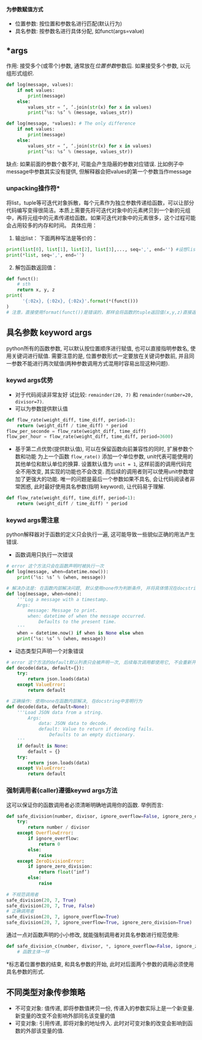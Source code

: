 #### 为参数赋值方式
- 位置参数: 按位置和参数名进行匹配(默认行为)
- 具名参数: 按参数名进行具体分配, 如funct(args=value)

## \*args
作用: 接受多个(或零个)参数, 通常放在*位置参数*参数后. 如果接受多个参数, 以元组形式组织.
```python
def log(message, values):
	if not values:
		print(message)
	else:
		values_str = ‘, ‘.join(str(x) for x in values)
		print(‘%s: %s’ % (message, values_str))

def log(message, *values): # The only difference
	if not values:
		print(message)
	else:
		values_str = ‘, ‘.join(str(x) for x in values)
		print(‘%s: %s’ % (message, values_str))
```

缺点: 如果前面的参数个数不对, 可能会产生隐蔽的参数对应错误. 比如例子中message中参数其实没有提供, 但解释器会把values的第一个参数当作message

### unpacking操作符*
将list，tuple等可迭代对象拆散，每个元素作为独立参数传递给函数，可以让部分代码编写变得很简洁。本质上需要先将可迭代对象中的元素拷贝到一个新的元组中，再将元组中的元素传递给函数。如果可迭代对象中的元素很多，这个过程可能会占用较多的内存和时间。
具体应用：
1. 输出list：
下面两种写法是等价的：
```python
print(list[0], list[1], list[2], list[3],..., seq=',', end='') #设想list有很多元素，此时几乎不得不写一个单独for来输出
print(*list, seq=',', end='')
```
2. 解包函数返回值：
```python
def funct():
	# sth
	return x, y, z
print(
	  '{:02x}, {:02x}, {:02x}'.format(*(funct()))
)
# 注意，直接使用format(funct())是错误的，那样会将函数的tuple返回值(x,y,z)直接返回给format()
```

## 具名参数 keyword args
python所有的函数参数, 可以默认按位置顺序进行赋值, 也可以直接指明参数名, 使用关键词进行赋值. 
需要注意的是, 位置参数形式一定要放在关键词参数前, 并且同一参数不能进行两次赋值(两种参数调用方式混用时容易出现这种问题).

### keywd args优势
- 对于代码阅读非常友好
试比较: `remainder(20, 7)` 和 `remainder(number=20, divisor=7)`. 
- 可以为参数提供默认值
```python
def flow_rate(weight_diff, time_diff, period=1):
	return (weight_diff / time_diff) * period
flow_per_seconde = flow_rate(weight_diff, time_diff)
flow_per_hour = flow_rate(weight_diff, time_diff, period=3600)
```
- 基于第二点优势(提供默认值), 可以在保留函数向前兼容性的同时, 扩展参数个数和功能
为上一个函数 `flow_rate()` 添加一个单位参数, unit代表可能使用的其他单位和默认单位的换算. 设置默认值为 `unit = 1`, 这样前面的调用代码完全不用改变, 其实现的功能也不会改变. 而后续的调用者则可以使用unit参数增加了更强大的功能. 唯一的问题是最后一个参数如果不具名, 会让代码阅读者非常困惑, 此时最好使用具名参数(指明 keyword), 让代码易于理解.
```python
def flow_rate(weight_diff, time_diff, period=1):
	return (weight_diff / time_diff) * period
```

### keywd args需注意
python解释器对于函数的定义只会执行一遍, 这可能导致一些貌似正确的用法产生错误.
- 函数调用只执行一次错误
```python
# error 这个方法只会在函数声明时被执行一次
def log(message, when=datetime.now()): 
	print(‘%s: %s’ % (when, message))

# 解决办法是: 在函数内部解决问题, 默认使用none作为判断条件, 并将具体情况在docstring言明
def log(message, when=none): 
	'''Log a message with a timestamp.
	Args:
		message: Message to print.
		when: datetime of when the message occurred.
			Defaults to the present time.
	'''
	when = datetime.now() if when is None else when
	print(‘%s: %s’ % (when, message))
```
- 动态类型只声明一个对象错误
```python
# error 这个方法的default默认列表只会被声明一次, 后续每次调用都使用它, 不会重新开辟
def decode(data, default={}):
	try:
		return json.loads(data)
	except ValueError:
		return default

# 正确操作: 使用none在函数内部解决, 在docstring中言明行为
def decode(data, default=None):
	'''Load JSON data from a string.
		Args:
			data: JSON data to decode.
			default: Value to return if decoding fails.
				Defaults to an empty dictionary.
	'''
	if default is None:
		default = {}
	try:
		return json.loads(data)
	except ValueError:
		return default
```

### 强制调用者(caller)遵循keywd args方法
这可以保证你的函数调用者必须清晰明确地调用你的函数. 举例而言:
```python
def safe_division(number, divisor, ignore_overflow=False, ignore_zero_division=False):
	try:
		return number / divisor
	except OverflowError:
		if ignore_overflow:
			return 0
		else:
			raise
	except ZeroDivisionError:
		if ignore_zero_division:
			return float(‘inf’)
		else:
			raise
			
# 不规范调用者
safe_division(20, 7, True)
safe_division(20, 7, True, False)
# 正确调用者
safe_division(20, 7, ignore_overflow=True)
safe_division(20, 7, ignore_overflow=True, ignore_zero_division=True)

```
通过一点对函数声明的小小修改, 就能强制调用者对具名参数进行规范使用:
```python
def safe_division_c(number, divisor, *, ignore_overflow=False, ignore_zero_division=False):
	# 函数主体一样
```
\*标志着位置参数的结束, 和具名参数的开始, 此时对后面两个参数的调用必须使用具名参数的形式.

## 不同类型对象传参策略

- 不可变对象: 值传递, 即将参数值拷贝一份, 传递入的参数实际上是一个新变量. 新变量的改变不会影响外部同名该变量的值
- 可变对象: 引用传递, 即将对象的地址传入. 此时对可变对象的改变会影响到函数的外部该变量的值.